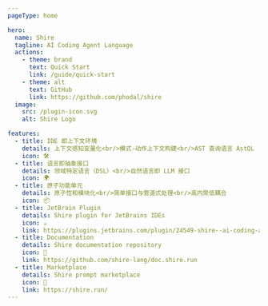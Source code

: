 ```yaml
---
pageType: home

hero:
  name: Shire
  tagline: AI Coding Agent Language
  actions:
    - theme: brand
      text: Quick Start
      link: /guide/quick-start
    - theme: alt
      text: GitHub
      link: https://github.com/phodal/shire
  image:
    src: /plugin-icon.svg
    alt: Shire Logo

features:
  - title: IDE 即上下文环境
    details: 上下文感知变量化<br/>模式-动作上下文构建<br/>AST 查询语言 AstQL
    icon: 🛠️
  - title: 语言即抽象接口
    details: 领域特定语言（DSL）<br/>自然语言即 LLM 接口
    icon: 🌍
  - title: 原子功能单元
    details: 原子性和模块化<br/>简单接口与管道式处理<br/>高内聚低耦合
    icon: 📦
  - title: JetBrain Plugin
    details: Shire plugin for JetBrains IDEs
    icon: ☕️
    link: https://plugins.jetbrains.com/plugin/24549-shire--ai-coding-agent-language
  - title: Documentation
    details: Shire documentation repository
    icon: 📖
    link: https://github.com/shire-lang/doc.shire.run
  - title: Marketplace
    details: Shire prompt marketplace
    icon: 🛒
    link: https://shire.run/
---
```

